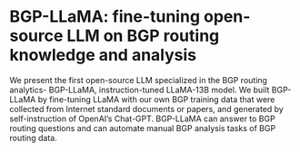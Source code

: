 # BGP-LLaMA: fine-tuning open-source LLM on BGP routing knowledge and analysis
We present the first open-source LLM specialized in the BGP routing analytics- BGP-LLaMA, instruction-tuned LLaMA-13B model. We built BGP-LLaMA by fine-tuning LLaMA with our own BGP training data that were collected from Internet standard documents or papers, and generated by self-instruction of OpenAI’s Chat-GPT. BGP-LLaMA can answer to BGP routing questions and can automate manual BGP analysis tasks of BGP routing data. 
